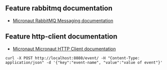 ## Feature rabbitmq documentation

- [Micronaut RabbitMQ Messaging documentation](https://micronaut-projects.github.io/micronaut-rabbitmq/latest/guide/index.html)

## Feature http-client documentation

- [Micronaut Micronaut HTTP Client documentation](https://docs.micronaut.io/latest/guide/index.html#httpClient)

```
curl -X POST http://localhost:8080/event/ -H "Content-Type: application/json" -d '{"key":"event-name", "value":"value of event"}'
```



